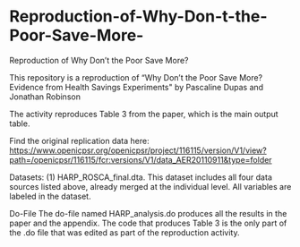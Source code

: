 # Reproduction-of-Why-Don-t-the-Poor-Save-More-
Reproduction of Why Don’t the Poor Save More? 

This repository is a reproduction of “Why Don’t the Poor Save More? Evidence from Health Savings Experiments" by Pascaline Dupas and Jonathan Robinson

The activity reproduces Table 3 from the paper, which is the main output table. 

Find the original replication data here: https://www.openicpsr.org/openicpsr/project/116115/version/V1/view?path=/openicpsr/116115/fcr:versions/V1/data_AER20110911&type=folder

Datasets:
(1) HARP_ROSCA_final.dta.
This dataset includes all four data sources listed above, already merged at the individual level. All
variables are labeled in the dataset. 

Do-File
The do-file named HARP_analysis.do produces all the results in the paper and the appendix. The code that produces Table 3 is the only part of the .do file that was edited as part of the reproduction activity. 
